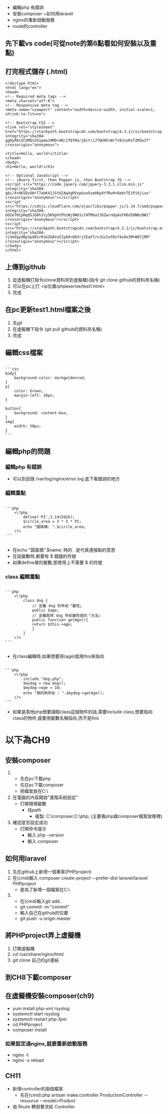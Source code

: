 + 編輯php 有錯誤
+ 安裝composer
+如何用laravel
+ nginx的重新啟動服務
+ route的controller
## 先下載vs code(可從note的第6點看如何安裝以及重點)
## 打完程式儲存 (.html)

    <!doctype html>
    <html lang="en">
    <head>
    <!-- Required meta tags -->
    <meta charset="utf-8">
    <!-- Responsive meta tag -->
    <meta name="viewport" content="width=device-width, initial-scale=1, shrink-to-fit=no">

    <!-- Bootstrap CSS -->
    <link rel="stylesheet" href="https://stackpath.bootstrapcdn.com/bootstrap/4.3.1/css/bootstrap.min.css" integrity="sha384-ggOyR0iXCbMQv3Xipma34MD+dH/1fQ784/j6cY/iJTQUOhcWr7x9JvoRxT2MZw1T" crossorigin="anonymous">

    <title>Hello, world!</title>
    </head>
    <body>
    <h1>Hello, world!</h1>

    <!-- Optional JavaScript -->
    <!-- jQuery first, then Popper.js, then Bootstrap JS -->
    <script src="https://code.jquery.com/jquery-3.3.1.slim.min.js" integrity="sha384-q8i/X+965DzO0rT7abK41JStQIAqVgRVzpbzo5smXKp4YfRvH+8abtTE1Pi6jizo" crossorigin="anonymous"></script>
    <script src="https://cdnjs.cloudflare.com/ajax/libs/popper.js/1.14.7/umd/popper.min.js" integrity="sha384-UO2eT0CpHqdSJQ6hJty5KVphtPhzWj9WO1clHTMGa3JDZwrnQq4sF86dIHNDz0W1" crossorigin="anonymous"></script>
    <script src="https://stackpath.bootstrapcdn.com/bootstrap/4.3.1/js/bootstrap.min.js" integrity="sha384-JjSmVgyd0p3pXB1rRibZUAYoIIy6OrQ6VrjIEaFf/nJGzIxFDsf4x0xIM+B07jRM" crossorigin="anonymous"></script>
    </body>
    </html>


## 上傳到github
1. 從虛擬機打指令(clone資料夾到虛擬機)(指令 git clone github的資料夾名稱)
2. 可以在pc上打 <ip位置/phpexerise/test1.html>
3. 完成
## 在pc更新test1.html檔案之後
1. 先git
2. 在虛擬機下指令 (git pull github的資料夾名稱)
3. 完成
## 編輯css檔案

<pre><code>
'''css
body{
    background-color: darkgoldenrod;
}
p{
    color: brown;
    margin-left: 20px;
}

button{
    background: content-box;
}
img{
    width: 50px;
}
'''
</code></pre>


## 編輯php的問題

### 編輯php 有錯誤
+ 可以到目錄 /var/log/nginx/error.log 底下看錯誤的地方

### 編輯重點

<pre><code>
'''php
    <\?php
        define('PI',3.1415926);
        $circle_area = 3 * 3 * PI;
        echo "圓面積: ".$circle_area;
    \?>
'''

</code></pre>

+ 在echo "圓面積".$name; 時的 . 是代表連接點的意思
+ 在設變數時,都要有 $ 錢錢的符號
+ 如果define某的變數,那使用上不需要 $ 的符號



### class 編輯重點
<pre><code>
'''php
    <\?php
        class dog {
            // 定義 dog 的年紀「屬性」
            public $age;
            // 定義取得 dog 年紀屬性值的「方法」
            public function getAge(){
            return $this->age;
            }
        }
    \?>
'''

</code></pre>


+ 在class編輯時,如果想要用(age)就用this來指向

<pre><code>
'''php
    <\?php
        include "dog.php";
        $mydog = new dog();
        $mydog->age = 10;
        echo "我的狗年紀 : ".$mydog->getAge();
    \?>
'''
</code></pre>

+ 如果是其他php想要讀取class這個物件的話,需要include class,想要指向class的物件,就要用變數名稱指向,而不是this

# 以下為CH9
## 安裝composer
1.  + 先在pc下載php
    + 先在pc下載composer
    + 把檔案放在C:\
2. 在電腦的內容開啟"進階系統設定"
    + 打開環境變數
        + 找path
            + 複製: C:\composer;C:\php; (主要看php跟composer檔案放哪裡)
3. 確認是否設定成功
    + 打開命令提示
        + 輸入 php -version
        + 輸入 composer

## 如何用laravel
1. 先在github上新增一個專案(PHPproject)
2. 在(cmd)輸入 composer create-project --prefer-dist laravel/laravel PHPproject
    + 是為了新增一個檔案在C:\
3.  + 在(cmd)輸入git add .
    + git commit -m "commit"
    + 輸入自己在github的位置
    + git push -u origin master

## 將PHPproject弄上虛擬機
1. 打開虛擬機
2. cd /usr/share/nginx/html
3. git clone 自己的git連結

## 到CH8下載composer

## 在虛擬機安裝composer(ch9)
+ yum install php-xml rsyslog
+ systemctl start rsyslog
+ systemctl restart php-fpm
+ cd PHPproject
+ composer install

### 如果設定過nginx,就要重新啟動服務
+ nginx -t
+ nginx -s reload

## CH11
+ 新增controller的兩個檔案
    + 先在(cmd):php artisan make:controller ProductionController --resource --model=Product
+ 由 Route 轉發要求給 Controller
    <?php
    // GET product的要求轉發給ProductController的index方法處理
    Route::get('product', 'ProductionController@index');
    // GET product{id}的要求轉發給ProductController的show方法處理，同時會傳遞參數id
    Route::get('product/{id}', 'ProductionController@show');
    // POST product的要求轉發給ProductController的store方法處理
    Route::post('product', 'ProductionController@store');
    ?>
